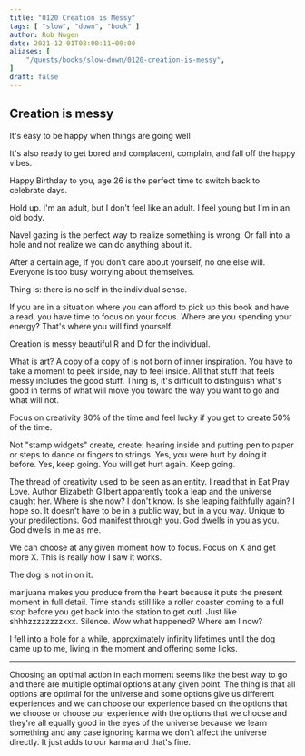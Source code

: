 ```yaml
---
title: "0120 Creation is Messy"
tags: [ "slow", "down", "book" ]
author: Rob Nugen
date: 2021-12-01T08:00:11+09:00
aliases: [
    "/quests/books/slow-down/0120-creation-is-messy",
]
draft: false
---
```


## Creation is messy

It's easy to be happy when things are going well

It's also ready to get bored and complacent, complain, and fall off the happy vibes.

Happy Birthday to you, age 26 is the perfect time to switch back to celebrate days.

Hold up. I'm an adult, but I don't feel like an adult.  I feel young but I'm in an old body.

Navel gazing is the perfect way to realize something is wrong.  Or fall into a hole and not realize we can do anything about it.

After a certain age, if you don't care about yourself, no one else will.  Everyone is too busy worrying about themselves.

Thing is: there is no self in the individual sense.

If you are in a situation where you can afford to pick up this book and have a read, you have time to focus on your focus.  Where are you spending your energy?  That's where you will find yourself.

Creation is messy beautiful R and D for the individual.

What is art?  A copy of a copy of is not born of inner inspiration.  You have to take a moment to peek inside, nay to feel inside.  All that stuff that feels messy includes the good stuff. Thing is, it's difficult to distinguish what's good in terms of what will move you toward the way you want to go and what will not.

Focus on creativity 80% of the time and feel lucky if you get to create 50% of the time.

Not "stamp widgets" create, create: hearing inside and putting pen to paper or steps to dance or fingers to strings.  Yes, you were hurt by doing it before.  Yes, keep going.  You will get hurt again. Keep going.

The thread of creativity used to be seen as an entity.  I read that in Eat Pray Love.  Author Elizabeth Gilbert apparently took a leap and the universe caught her.  Where is she now? I don't know. Is she leaping faithfully again?  I hope so.  It doesn't have to be in a public way, but in a you way.  Unique to your predilections. God manifest through you.  God dwells in you as you.  God dwells in me as me.

We can choose at any given moment how to focus.  Focus on X and get more X.  This is really how I saw it works.

The dog is not in on it.

marijuana makes you produce from the heart because it puts the present moment in full detail.  Time stands still like a roller coaster coming to a full stop before you get back into the station to get outl. Just like shhhzzzzzzzzxxx.  Silence.  Wow what happened? Where am I now?

I fell into a hole for a while, approximately infinity lifetimes until the dog came up to me, living in the moment and offering some licks.

---------

Choosing an optimal action in each moment seems like the best way to go and there are multiple optimal options at any given point. The thing is that all options are optimal for the universe and some options give us different experiences and we can choose our experience based on the options that we choose or choose our experience with the options that we choose and they're all equally good in the eyes of the universe because we learn something and any case ignoring karma we don't affect the universe directly. It just adds to our karma and that's fine.
